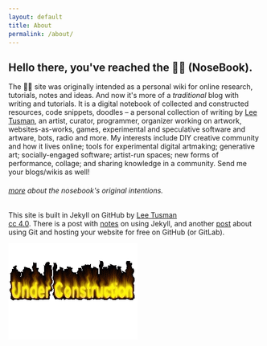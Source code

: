 ```yaml
---
layout: default
title: About
permalink: /about/
---
```

## Hello there, you've reached the 👃📓 (NoseBook).

The 👃📓 site was originally intended as a personal wiki for online research, tutorials, notes and ideas. And now it's more of a *traditional* blog with writing and tutorials. It is a digital notebook of collected and constructed resources, code snippets, doodles – a personal collection of writing by [Lee Tusman](http://leetusman.com), an artist, curator, programmer, organizer working on artwork, websites-as-works, games, experimental and speculative software and artware, bots, radio and more. My interests include DIY creative community and how it lives online; tools for experimental digital artmaking; generative art; socially-engaged software; artist-run spaces; new forms of performance, collage; and sharing knowledge in a community. Send me your blogs/wikis as well!


###### [more](http://leetusman.com/nosebook/art/programming/2017/09/02/start-digital-sketchbook.html) about the nosebook's original intentions.

This site is built in Jekyll on GitHub by [Lee Tusman](http://leetusman.com)  
<a href="https://creativecommons.org/licenses/by/4.0/">cc 4.0</a>. There is a post with [notes](http://leetusman.com/nosebook/programming/2018/02/04/jekyll-cheatsheet.html) on using Jekyll, and another [post](http://leetusman.com/nosebook/alt-ed/programming/art/2020/04/07/git-for-artists.html) about using Git and hosting your website for free on GitHub (or GitLab).

![under construction gif](/images/construction.gif)

